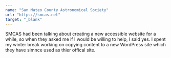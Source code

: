 ```yaml
---
name: "San Mateo County Astronomical Society"
url: "https://smcas.net"
target: "_blank"
---
```


SMCAS had been talking about creating a new accessible website for a while, so when they asked me if I would be willing to help, I said yes. I spent my winter break working on copying content to a new WordPress site which they have simnce used as thier offical site.
